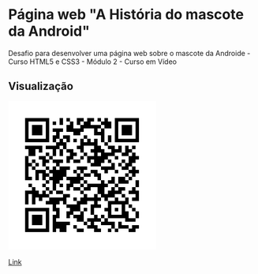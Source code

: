 # Página web "A História do mascote da Android"
Desafio para desenvolver uma página web sobre o mascote da Androide - Curso HTML5 e CSS3 - Módulo 2 - Curso em Vídeo

<h2>Visualização</h2>
<img src="imagens/frame.png" alt="QR CODE">
<a href="https://larissaagabrielle.github.io/pagweb-mascote-android/" target="_blank">
    <p>Link</p>
</a>